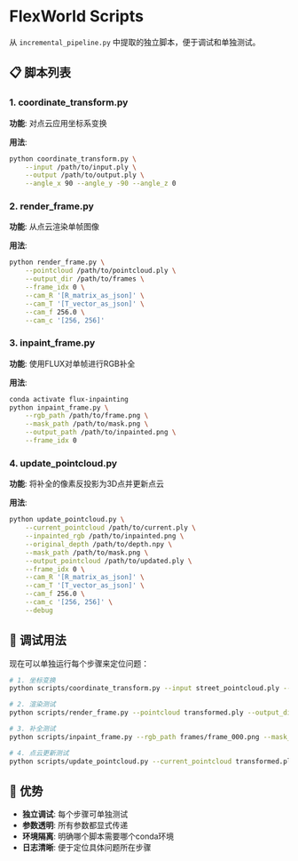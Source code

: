 # FlexWorld Scripts

从 `incremental_pipeline.py` 中提取的独立脚本，便于调试和单独测试。

## 📋 脚本列表

### 1. coordinate_transform.py
**功能**: 对点云应用坐标系变换

**用法**:
```bash
python coordinate_transform.py \
    --input /path/to/input.ply \
    --output /path/to/output.ply \
    --angle_x 90 --angle_y -90 --angle_z 0
```

### 2. render_frame.py  
**功能**: 从点云渲染单帧图像

**用法**:
```bash
python render_frame.py \
    --pointcloud /path/to/pointcloud.ply \
    --output_dir /path/to/frames \
    --frame_idx 0 \
    --cam_R '[R_matrix_as_json]' \
    --cam_T '[T_vector_as_json]' \
    --cam_f 256.0 \
    --cam_c '[256, 256]'
```

### 3. inpaint_frame.py
**功能**: 使用FLUX对单帧进行RGB补全

**用法**:
```bash
conda activate flux-inpainting
python inpaint_frame.py \
    --rgb_path /path/to/frame.png \
    --mask_path /path/to/mask.png \
    --output_path /path/to/inpainted.png \
    --frame_idx 0
```

### 4. update_pointcloud.py
**功能**: 将补全的像素反投影为3D点并更新点云

**用法**:
```bash
python update_pointcloud.py \
    --current_pointcloud /path/to/current.ply \
    --inpainted_rgb /path/to/inpainted.png \
    --original_depth /path/to/depth.npy \
    --mask_path /path/to/mask.png \
    --output_pointcloud /path/to/updated.ply \
    --frame_idx 0 \
    --cam_R '[R_matrix_as_json]' \
    --cam_T '[T_vector_as_json]' \
    --cam_f 256.0 \
    --cam_c '[256, 256]' \
    --debug
```

## 🔧 调试用法

现在可以单独运行每个步骤来定位问题：

```bash
# 1. 坐标变换
python scripts/coordinate_transform.py --input street_pointcloud.ply --output transformed.ply

# 2. 渲染测试
python scripts/render_frame.py --pointcloud transformed.ply --output_dir frames --frame_idx 0 [相机参数]

# 3. 补全测试  
python scripts/inpaint_frame.py --rgb_path frames/frame_000.png --mask_path frames/mask_000.png --output_path inpainted.png --frame_idx 0

# 4. 点云更新测试
python scripts/update_pointcloud.py --current_pointcloud transformed.ply [其他参数] --debug
```

## 🎯 优势

- **独立调试**: 每个步骤可单独测试
- **参数透明**: 所有参数都显式传递
- **环境隔离**: 明确哪个脚本需要哪个conda环境
- **日志清晰**: 便于定位具体问题所在步骤